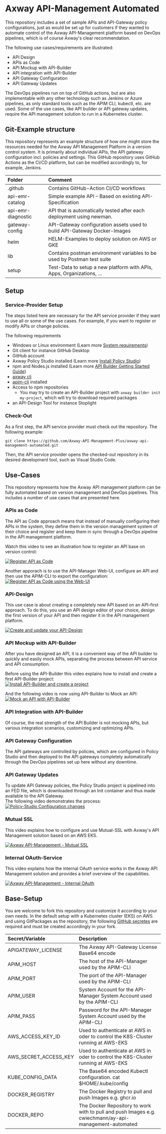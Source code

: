 # Axway API-Management Automated

This repository includes a set of sample APIs and API-Gateway policy configurations, just as would be set up for customers if they wanted to automate control of the Axway API-Management platform based on DevOps pipelines, which is of course Axway's clear recommendation.

The following use cases/requirements are illustrated:

- API Design
- APIs as Code
- API Mockup with API-Builder
- API integration with API-Builder
- API Gateway Configuration
- API Gateway Updates

The DevOps pipelines run on top of GitHub actions, but are also implementable with any other technology such as Jenkins or Azure pipelines, as only standard tools such as the APIM CLI, kubectl, etc. are used. 
Some of the use cases, like API builder or API gateway updates, require the API management solution to run in a Kubernetes cluster.

## Git-Example structure

This repository represents an example structure of how one might store the resources needed for the Axway API Management Platform in a version control system. It is primarily about individual APIs, the API gateway configuration incl. policies and settings. This GitHub repository uses GitHub Actions as the CI/CD platform, but can be modified accordingly to, for example, Jenkins.

| Folder                                            | Comment                                                                           | 
| :---                                              | :---                                                                              |
| .github                                           | Contains GitHub-Action CI/CD workflows                                            |
| api-emr-catalog                                   | Simple example API – Based on existing API-Specification                          |
| api-emr-diagnostic                                | API that is automatically tested after each deployment using newman.              |
| gateway-config                                    | API-Gateway configuration assets used to build API-Gateway Docker-Images          |
| helm                                              | HELM-Examples to deploy solution on AWS or GKE                                    |
| lib                                               | Contains postman environment variables to be used by Postman test suite           |
| setup                                             | Test-Data to setup a new platform with APIs, Apps, Organizations, ...             |

## Setup 

### Service-Provider Setup

The steps listed here are necessary for the API service provider if they want to use all or some of the use cases. For example, if you want to register or modify APIs or change policies.

The following requirements
- Windows or Linux environment (Learn more [System requirements](https://docs.axway.com/bundle/axway-open-docs/page/docs/apim_installation/apigtw_install/system_requirements/index.html#operating-systems-and-hardware))
- Git client for instance GitHub Desktop
- GitHub account
- Axway Policy Studio installed (Learn more [Install Policy Studio](https://docs.axway.com/bundle/axway-open-docs/page/docs/apim_installation/apigtw_install/install_policy_studio/index.html))
- npm and Nodes.js installed (Learn more [API Builder Getting Started Guide](https://docs.axway.com/bundle/API_Builder_4x_allOS_en/page/api_builder_getting_started_guide.html))
- [axway cli](https://docs.axway.com/bundle/Axway_CLI_allOS_en/page/axway_cli.html)
- [apim-cli](https://github.com/Axway-API-Management-Plus/apim-cli/wiki/1.-How-to-get-started) installed
- Access to npm repositories
  - You may try to create an API-Builder project with `axway builder init my-project`, which will try to download required packages
- an API-Design Tool for instance Stoplight

### Check-Out

As a first step, the API service provider must check out the repository. The following example:
```
git clone https://github.com/Axway-API-Management-Plus/axway-api-management-automated.git
```

Then, the API service provider opens the checked-out repository in its desired development tool, such as Visual Studio Code.

## Use-Cases

This repository represents how the Axway API management platform can be fully automated based on version management and DevOps pipelines. This includes a number of use cases that are presented here.

### APIs as Code

The API as Code approach means that instead of manually configuring their APIs in the system, they define them in the version management system of their choice and register and keep them in sync through a DevOps pipeline in the API management platform.  

Watch this video to see an illustration how to register an API base on version control:  

[![Register API as Code](https://img.youtube.com/vi/zlFDsXnTRyY/0.jpg)](https://youtu.be/zlFDsXnTRyY)

Another apporach is to use the API-Manager Web-UI, configure an API and then use the APIM-CLI to export the configuration:  
[![Register API as Code using the Web-UI](https://img.youtube.com/vi/QWMTJpXB7QE/0.jpg)](https://youtu.be/QWMTJpXB7QE)

### API-Design

This use case is about creating a completely new API based on an API-first approach. To do this, you use an API design editor of your choice, design the first version of your API and then register it in the API management platform.  

[![Create and update your API-Design](https://img.youtube.com/vi/T9_-TQVJYkc/0.jpg)](https://youtu.be/T9_-TQVJYkc)

### API Mockup with API-Builder

After you have designed an API, it is a convenient way of the API builder to quickly and easily mock APIs, separating the process between API service and API consumption. 

Before using the API-Builder this video explains how to install and create a first API-Builder project:  
[![Install API-Builder and create a project](https://img.youtube.com/vi/ncU6qz1zf2g/0.jpg)](https://youtu.be/ncU6qz1zf2g)  

And the following video is now using API-Builder to Mock an API:  
[![Mock an API with API-Builder](https://img.youtube.com/vi/pT1I8U8zOqA/0.jpg)](https://youtu.be/pT1I8U8zOqA)  


### API Integration with API-Builder

Of course, the real strength of the API Builder is not mocking APIs, but various integration scenarios, customizing and optimizing APIs. 

### API Gateway Configuration

The API gateways are controlled by policies, which are configured in Policy Studio and then deployed to the API gateways completely automatically through the DevOps pipelines set up here without any downtime.

### API Gateway Updates

To update API Gateway policies, the Policy Studio project is pipelined into an FED file, which is downloaded through an Init container and thus made available to the API Gateway.  
The following video demonstrates the process:  
[![Policy-Studio Configuration changes](https://img.youtube.com/vi/2fpoCuSxUxs/0.jpg)](https://youtu.be/2fpoCuSxUxs)  


### Mutual SSL

This video explains how to configure and use Mutual-SSL with Axway's API Management solution based on an AWS EKS.  

[![Axway API-Management - Mutual SSL](https://img.youtube.com/vi/IsAt9bE4aUk/0.jpg)](https://youtu.be/IsAt9bE4aUk)  

### Internal OAuth-Service 

This video explains how the internal OAuth service works in the Axway API Management solution and provides a brief overview of the capabilities.   

[![Axway API-Management - Internal OAuth](https://img.youtube.com/vi/pANzfw2ALYc/0.jpg)](https://youtu.be/pANzfw2ALYc)  

## Base-Setup

You are welcome to  fork this repository and customize it according to your own needs. In the default setup with a Kubernetes cluster (EKS) on AWS and using GitPackages as the repository, the following [GitHub secretes](https://docs.github.com/en/actions/reference/encrypted-secrets#creating-encrypted-secrets-for-a-repository) are required and must be created accordingly in your fork. 

| Secret/Variable        | Description                                                                            |
| :---                   | :---                                                                                   |
| APIGATEWAY_LICENSE     | The Axway API-Gateway License Base64 encode                                            |
| APIM_HOST              | The host of the API-Manager used by the APIM-CLI                                       |
| APIM_PORT              | The port of the API-Manager used by the APIM-CLI                                       |
| APIM_USER              | System Account for the API-Manager System Account used by the APIM-CLI                 |
| APIM_PASS              | Password for the API-Manager System Account used by the APIM-CLI                       |
| AWS_ACCESS_KEY_ID      | Used to authenticate at AWS in oder to control the K8S-Cluster running at AWS-EKS      |
| AWS_SECRET_ACCESS_KEY  | Used to authenticate at AWS in oder to control the K8S-Cluster running at AWS-EKS      |
| KUBE_CONFIG_DATA       | The Base64 encoded Kubectl configuration. cat $HOME/.kube/config | base64              |
| DOCKER_REGISTRY        | The Docker Registry to pull and push Images  e.g. ghcr.io                              |
| DOCKER_REPO            | The Docker Repository to work with  to pull and push Images e.g. cwiechmann/ay-api-management-automated  |
